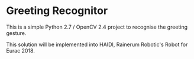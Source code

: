 # Greeting Recognitor

This is a simple Python 2.7 / OpenCV 2.4 project to recognise the greeting gesture.

This solution will be implemented into HAIDI, Rainerum Robotic's Robot for Eurac 2018.

